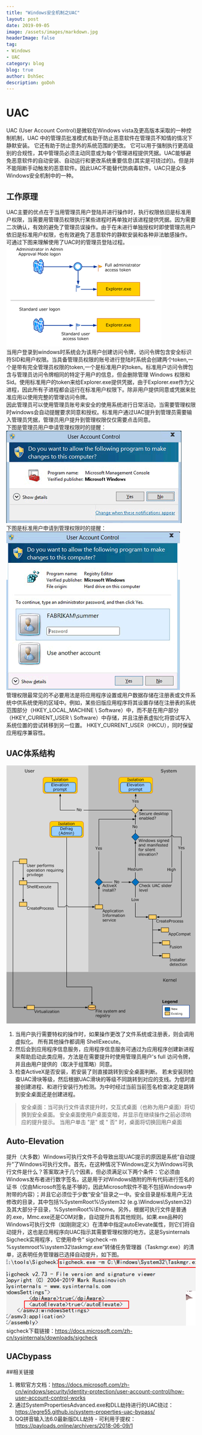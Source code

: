 ```yaml
---
title: "Windows安全机制之UAC"
layout: post
date: 2019-09-05
image: /assets/images/markdown.jpg
headerImage: false
tag:
- Windows
- UAC
category: blog
blog: true
author: DshSec
description: goDoh
---
```


# UAC
UAC (User Account Control)是微软在Windows vista及更高版本采取的一种控制机制，UAC 中的管理员批准模式有助于防止恶意软件在管理员不知情的情况下静默安装。 它还有助于防止意外的系统范围的更改。 它可以用于强制执行更高级别的合规性，其中管理员必须主动同意或为每个管理进程提供凭据。UAC能够避免恶意软件的自动安装、自动运行和更改系统重要信息(其实是可绕过的)。但是并不能阻断手动触发的恶意软件。因此UAC不能替代防病毒软件。UAC只是众多Windows安全机制中的一种。

## 工作原理
UAC主要的优点在于当用管理员用户登陆并进行操作时，执行权限依旧是标准用户权限，当需要用管理员权限执行某些进程时再单独对该进程提供凭据。因为需要二次确认，有效的避免了管理员误操作。由于在未进行单独授权时即使管理员用户依旧是标准用户权限，也有效避免了恶意软件的静默安装和各种非法敏感操作。
可通过下图来理解使用了UAC时的管理员登陆过程。
![Full-width image](/assets/img/docs/UAC/1.png)  
当用户登录到windows时系统会为该用户创建访问令牌，访问令牌包含安全标识符SID和用户权限。当具备管理员权限的账号进行登陆时系统会创建两个token,一个是带有完全管理员权限的token,一个是标准用户的token。标准用户访问令牌包含与管理员访问令牌相同的特定于用户的信息，但会删除管理 Windows 权限和 Sid。使用标准用户的token来给Explorer.exe提供凭据，由于Explorer.exe作为父进程，因此所有子进程都会运行在标准用户权限下。除非用户提供同意或凭据来批准应用以使用完整的管理访问令牌。  
因此管理员可以使用管理员账号来安全的使用系统进行日常活动，当需要管理权限时windows会自动提醒要求同意和授权。标准用户通过UAC提升到管理员需要输入管理员凭据，管理员用户提升到管理权限仅仅需要点击同意。  
下图是管理员用户申请管理权限时的提醒：
![Full-width image](/assets/img/docs/UAC/2.png)  
下图是标准用户申请到管理权限时的提醒：
![Full-width image](/assets/img/docs/UAC/3.png)    
管理权限最常见的不必要用法是将应用程序设置或用户数据存储在注册表或文件系统中供系统使用的区域中。例如，某些旧版应用程序将其设置存储在注册表的系统范围部分（HKEY_LOCAL_MACHINE \ Software）中，而不是在用户部分（HKEY_CURRENT_USER \ Software）中存储，并且注册表虚拟化将尝试写入系统位置的尝试转移到另一位置。 HKEY_CURRENT_USER（HKCU），同时保留应用程序兼容性。

## UAC体系结构
![Full-width image](/assets/img/docs/UAC/4.gif)   
1. 当用户执行需要特权的操作时，如果操作更改了文件系统或注册表，则会调用虚拟化。 所有其他操作都调用 ShellExecute。  
2. 然后会到应用程序信息服务，应用程序信息服务可通过为应用程序创建新进程来帮助启动此类应用，方法是在需要提升时使用管理员用户's full 访问令牌，并且由用户提供的（取决于组策略）同意。
3. 检查ActiveX是否安装，若安装了则直接跳转到安全桌面判断。 若未安装则检查UAC滑块等级，然后根据UAC滑块的等级不同跳转到对应的支线。为低时直接创建进程、和进行安装行为检测。为中时经过当前当前签名检查决定是跳转到安全桌面还是创建进程。
>安全桌面：当可执行文件请求提升时，交互式桌面（也称为用户桌面）将切换到安全桌面。 安全桌面使用户桌面变暗，并显示在继续操作之前必须响应的提升提示。 当用户单击 "是" 或 " 否" 时，桌面将切换回用户桌面  

## Auto-Elevation
提升（大多数）Windows可执行文件不会导致出现UAC提示的原因是系统“自动提升”了Windows可执行文件。首先，在这种情况下Windows定义为Windows可执行文件是什么？答案取决于几个因素，但必须满足以下两个条件：它必须由Windows发布者进行数字签名，这是用于对Windows随附的所有代码进行签名的证书（仅由Microsoft签名是不够的，因此Microsoft软件不能不包括Windows中附带的内容）；并且它必须位于少数“安全”目录之一中。安全目录是标准用户无法修改的目录，其中包括%SystemRoot%\System32 (e.g.\Windows\System32)及其大部分子目录，%SystemRoot%\Ehome。另外，根据可执行文件是普通的.exe，Mmc.exe还是COM对象，自动提升具有其他规则。如果.exe品种的Windows可执行文件（如刚刚定义）在清单中指定autoElevate属性，则它们将自动提升，这也是应用程序向UAC指示其需要管理权限的地方。这是Sysinternals Sigcheck实用程序，它使用命令“ sigcheck –m   %systemroot%\system32\taskmgr.exe”转储任务管理器（Taskmgr.exe）的清单，这表明任务管理器已选择自动提升，如下图。  
![Full-width image](/assets/img/docs/UAC/4.png)     
sigcheck下载链接：https://docs.microsoft.com/zh-cn/sysinternals/downloads/sigcheck  

## UACbypass





##相关链接
1. 微软官方文档：https://docs.microsoft.com/zh-cn/windows/security/identity-protection/user-account-control/how-user-account-control-works   
2. 通过SystemPropertiesAdvanced.exe和DLL劫持进行的UAC绕过：https://egre55.github.io/system-properties-uac-bypass/  
3. QQ拼音输入法6.0最新版DLL劫持 - 可利用于提权：https://payloads.online/archivers/2018-06-09/1
